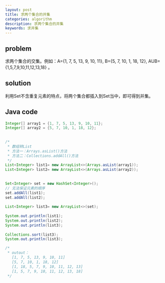 ```yaml
---
layout: post
title: 求两个集合的并集
categories: algorithm
description: 求两个集合的并集
keywords: 求并集
---
```

## problem
求两个集合的交集。例如：A={1, 7, 5, 13, 9, 10, 11}, B={5, 7, 10, 1, 18, 12}, AUB={1,5,7,9,10,11,12,13,18} 。



## solution
利用Set不含重复元素的特点，将两个集合都插入到Set当中，即可得到并集。


## Java code

```java
Integer[] array1 = {1, 7, 5, 13, 9, 10, 11};
Integer[] array2 = {5, 7, 10, 1, 18, 12};
	
	
/*
 * 数组转List
 * 方法一：Arrays.asList()方法
 * 方法二：Collections.addAll()方法
 */
List<Integer> list1= new ArrayList<>(Arrays.asList(array1));
List<Integer> list2= new ArrayList<>(Arrays.asList(array2));
	
	
Set<Integer> set = new HashSet<Integer>();
// 无法保证元素的顺序
set.addAll(list1);
set.addAll(list2);
	
List<Integer> list3= new ArrayList<>(set);
	
System.out.println(list1);
System.out.println(list2);
System.out.println(list3);
	
Collections.sort(list3);
System.out.println(list3);

/*
 * outout：
   [1, 7, 5, 13, 9, 10, 11]
   [5, 7, 10, 1, 18, 12]
   [1, 18, 5, 7, 9, 10, 11, 12, 13]
   [1, 5, 7, 9, 10, 11, 12, 13, 18]
 */

```

